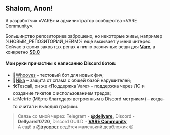 ## Shalom, Anon!

Я разработчик «VARE» и администратор сообщества «VARE Community».

Большинство репозиториев заброшено, но некоторые живы, например %НОВЫЙ_РЕПОЗИТОРИЙ_НЕЙМ% ещё вызывает у меня интерес.  
Сейчас в своих закрытых репах я пилю различные вещи для [**Vare**](https://vare.pw/), а конкретно [**SD.C**](https://sdc.su/)

#### Мои руки причастны к написанию Discord ботов:
- 🐴[Whooves](https://discord.com/oauth2/authorize?client_id=531094088695414804&scope=bot+applications.commands&permissions=435547222) – тестовый бот для новых фич;
- 🔨[Nika](https://discord.com/oauth2/authorize?client_id=543858333585506315&scope=bot+applications.commands&permissions=8) – защита от спама с общей базой нарушителей;
- 🛠Tescall, он же «Поддержка Vare» – поддержка через ЛС и создание тикетов с использованием тредов;
- 📈Metric (Мёртв благодаря встроенным в Discord метрикам) – когда-то считал и выводил графики.

  
> Связь со мной через: Telegram - [**@dellyare**](https://t.me/dellyare), Discord - **Dellyare#0720**, Discord GUILD - [**VARE Community**](https://discord.com/invite/8KKVhTU)  
> А ещё в [@tryopper](https://t.me/tryopper) ведётся маленький девбложик 😉
